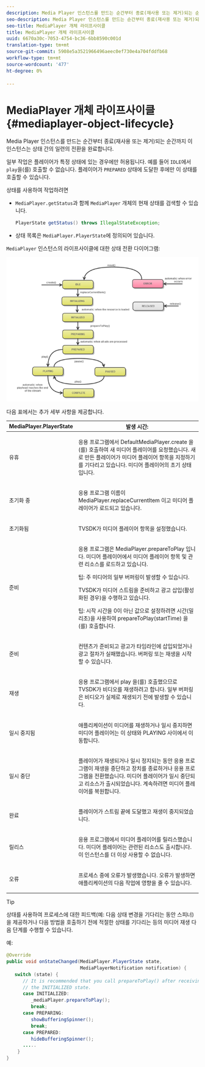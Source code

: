 ```yaml
---
description: Media Player 인스턴스를 만드는 순간부터 종료(재사용 또는 제거)되는 순간까지 이 인스턴스는 상태 간의 일련의 전환을 완료합니다.
seo-description: Media Player 인스턴스를 만드는 순간부터 종료(재사용 또는 제거)되는 순간까지 이 인스턴스는 상태 간의 일련의 전환을 완료합니다.
seo-title: MediaPlayer 개체 라이프사이클
title: MediaPlayer 개체 라이프사이클
uuid: 6670a30c-7053-4754-bc36-6bb8590c001d
translation-type: tm+mt
source-git-commit: 5908e5a3521966496aeec0ef730e4a704fddfb68
workflow-type: tm+mt
source-wordcount: '477'
ht-degree: 0%

---
```



# MediaPlayer 개체 라이프사이클{#mediaplayer-object-lifecycle}

Media Player 인스턴스를 만드는 순간부터 종료(재사용 또는 제거)되는 순간까지 이 인스턴스는 상태 간의 일련의 전환을 완료합니다.

일부 작업은 플레이어가 특정 상태에 있는 경우에만 허용됩니다. 예를 들어 `IDLE`에서 `play`을(를) 호출할 수 없습니다. 플레이어가 `PREPARED` 상태에 도달한 후에만 이 상태를 호출할 수 있습니다.

상태를 사용하여 작업하려면

* `MediaPlayer.getStatus`과 함께 `MediaPlayer` 개체의 현재 상태를 검색할 수 있습니다.

   ```java
   PlayerState getStatus() throws IllegalStateException;
   ```

* 상태 목록은 `MediaPlayer.PlayerState`에 정의되어 있습니다.

`MediaPlayer` 인스턴스의 라이프사이클에 대한 상태 전환 다이어그램:
<!--<a id="fig_1C55DE3F186F4B36AFFDCDE90379534C"></a>-->

![](assets/player-state-transitions-diagram-android_1.2_web.png)

다음 표에서는 추가 세부 사항을 제공합니다.

<table id="table_426F0093E4214EA88CD72A7796B58DFD"> 
 <thead> 
  <tr> 
   <th colname="col1" class="entry"> MediaPlayer.PlayerState </th> 
   <th colname="col2" class="entry"> 발생 시간: </th> 
  </tr> 
 </thead>
 <tbody> 
  <tr> 
   <td colname="col1"> <span class="codeph"> 유휴  </span> </td> 
   <td colname="col2"> <p>응용 프로그램에서 <span class="codeph"> DefaultMediaPlayer.create </span>을(를) 호출하여 새 미디어 플레이어를 요청했습니다. 새로 만든 플레이어가 미디어 플레이어 항목을 지정하기를 기다리고 있습니다. 미디어 플레이어의 초기 상태입니다. </p> </td> 
  </tr> 
  <tr> 
   <td colname="col1"> <span class="codeph"> 초기화 중  </span> </td> 
   <td colname="col2"> <p>응용 프로그램 이름이 <span class="codeph"> MediaPlayer.replaceCurrentItem </span>이고 미디어 플레이어가 로드되고 있습니다. </p> </td> 
  </tr> 
  <tr> 
   <td colname="col1"> <span class="codeph"> 초기화됨  </span> </td> 
   <td colname="col2"> <p>TVSDK가 미디어 플레이어 항목을 설정했습니다. </p> </td> 
  </tr> 
  <tr> 
   <td colname="col1"> <span class="codeph"> 준비  </span> </td> 
   <td colname="col2"> <p>응용 프로그램은 <span class="codeph"> MediaPlayer.prepareToPlay </span>입니다. 미디어 플레이어에서 미디어 플레이어 항목 및 관련 리소스를 로드하고 있습니다. </p> <p>팁: 주 미디어의 일부 버퍼링이 발생할 수 있습니다. </p> <p>TVSDK가 미디어 스트림을 준비하고 광고 삽입(활성화된 경우)을 수행하고 있습니다. </p> <p>팁: 시작 시간을 0이 아닌 값으로 설정하려면 시간(밀리초)을 사용하여 <span class="codeph"> prepareToPlay(startTime) </span>을(를) 호출합니다. </p> </td> 
  </tr> 
  <tr> 
   <td colname="col1"> <span class="codeph"> 준비  </span> </td> 
   <td colname="col2"> <p>컨텐츠가 준비되고 광고가 타임라인에 삽입되었거나 광고 절차가 실패했습니다. 버퍼링 또는 재생을 시작할 수 있습니다. </p> </td> 
  </tr> 
  <tr> 
   <td colname="col1"> <span class="codeph"> 재생  </span> </td> 
   <td colname="col2"> <p>응용 프로그램에서 <span class="codeph"> play </span>을(를) 호출했으므로 TVSDK가 비디오를 재생하려고 합니다. 일부 버퍼링은 비디오가 실제로 재생되기 전에 발생할 수 있습니다. </p> </td> 
  </tr> 
  <tr> 
   <td colname="col1"> <span class="codeph"> 일시 중지됨  </span> </td> 
   <td colname="col2"> <p>애플리케이션이 미디어를 재생하거나 일시 중지하면 미디어 플레이어는 이 상태와 PLAYING 사이에서 이동합니다. </p> </td> 
  </tr> 
  <tr> 
   <td colname="col1"> <span class="codeph"> 일시 중단  </span> </td> 
   <td colname="col2"> <p>플레이어가 재생되거나 일시 정지되는 동안 응용 프로그램이 재생을 중단하고 장치를 종료하거나 응용 프로그램을 전환했습니다. 미디어 플레이어가 일시 중단되고 리소스가 출시되었습니다. 계속하려면 미디어 플레이어를 복원합니다. </p> </td> 
  </tr> 
  <tr> 
   <td colname="col1"> <span class="codeph"> 완료  </span> </td> 
   <td colname="col2"> <p>플레이어가 스트림 끝에 도달했고 재생이 중지되었습니다. </p> </td> 
  </tr> 
  <tr> 
   <td colname="col1"> <span class="codeph"> 릴리스  </span> </td> 
   <td colname="col2"> <p>응용 프로그램에서 미디어 플레이어를 릴리스했습니다. 미디어 플레이어는 관련된 리소스도 출시합니다. 이 인스턴스를 더 이상 사용할 수 없습니다. </p> </td> 
  </tr> 
  <tr> 
   <td colname="col1"> <span class="codeph"> 오류  </span> </td> 
   <td colname="col2"> <p>프로세스 중에 오류가 발생했습니다. 오류가 발생하면 애플리케이션의 다음 작업에 영향을 줄 수 있습니다. </p> </td> 
  </tr> 
 </tbody> 
</table>

>[!TIP]
>
>상태를 사용하여 프로세스에 대한 피드백(예: 다음 상태 변경을 기다리는 동안 스피너)을 제공하거나 다음 방법을 호출하기 전에 적절한 상태를 기다리는 등의 미디어 재생 다음 단계를 수행할 수 있습니다.

예:

```java
@Override 
public void onStateChanged(MediaPlayer.PlayerState state,  
                           MediaPlayerNotification notification) { 
   switch (state) { 
      // It is recommended that you call prepareToPlay() after receiving  
      // the INITIALIZED state. 
      case INITIALIZED: 
         _mediaPlayer.prepareToPlay(); 
         break; 
      case PREPARING: 
         showBufferingSpinner(); 
         break; 
      case PREPARED: 
         hideBufferingSpinner(); 
      ..... 
    } 
}
```


